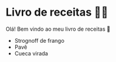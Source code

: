 # Livro de receitas :man_cook:

Olá! Bem vindo ao meu livro de receitas :wave:
 - Strognoff de frango
 - Pavê
 - Cueca virada
